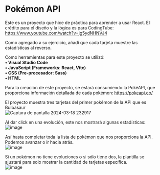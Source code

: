 # Pokémon API

Este es un proyecto que hice de práctica para aprender a usar React.
El crédito para el diseño y la lógica es para CodingTube: https://www.youtube.com/watch?v=jg5ydNHNVJ4

Como agregado a su ejercicio, añadí que cada tarjeta muestre las estadísticas al reverso.

Como herramientas para este proyecto se utilizó:  
**• Visual Studio Code**  
**• JavaScript (Frameworks: React, Vite)**  
**• CSS (Pre-procesador: Sass)**  
**• HTML**  

Para la creación de este proyecto, se estará consumiendo la PokéAPI, que proporciona información detallada de cada pokémon: https://pokeapi.co/  

El proyecto muestra tres tarjetas del primer pokémon de la API que es Bulbasaur  
![Captura de pantalla 2024-03-18 232917](https://github.com/KaoxGH/Pokemon-API/assets/29785115/346070b3-d192-4300-a9da-9213222a2efe)

Al dar click en una evolución, este nos mostrará algunas estadísticas:  
![image](https://github.com/KaoxGH/Pokemon-API/assets/29785115/856a8478-392c-400a-aa6d-c037380cbffb)

Así hasta completar toda la lista de pokémon que nos proporciona la API. Podemos avanzar o ir hacia atrás.  
![image](https://github.com/KaoxGH/Pokemon-API/assets/29785115/a8d87f9d-e7de-47a2-828b-9f760e492ced)

Si un pokémon no tiene evoluciones o si sólo tiene dos, la plantilla se ajustará para solo mostrar la cantidad de tarjetas específica.  
![image](https://github.com/KaoxGH/Pokemon-API/assets/29785115/0ae08d2b-60e5-4d8b-892b-64db36c2f6c0)
